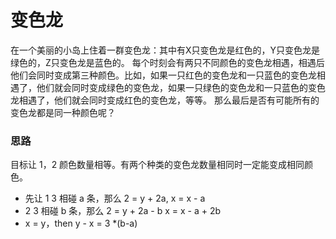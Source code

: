 # 变色龙
在一个美丽的小岛上住着一群变色龙：其中有X只变色龙是红色的，Y只变色龙是绿色的，Z只变色龙是蓝色的。
每个时刻会有两只不同颜色的变色龙相遇，相遇后他们会同时变成第三种颜色。比如，如果一只红色的变色龙和一只蓝色的变色龙相遇了，他们就会同时变成绿色的变色龙，如果一只绿色的变色龙和一只蓝色的变色龙相遇了，他们就会同时变成红色的变色龙，等等。
那么最后是否有可能所有的变色龙都是同一种颜色呢？

### 思路
目标让 1，2 颜色数量相等。有两个种类的变色龙数量相同时一定能变成相同颜色。
- 先让 1 3 相碰 a 条，那么 2 = y + 2a, x = x - a
- 2 3 相碰 b 条，那么 2 = y + 2a - b x = x - a + 2b
- x = y，then y - x = 3 *(b-a)